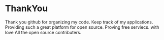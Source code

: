 # ThankYou

Thank you github for organizing my code. Keep track of my applications. Providing such a great platform for open source. Proving free serviecs.
with love
All the open source contributers.
